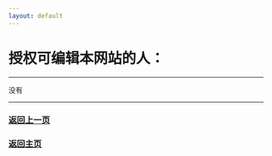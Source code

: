 ```yaml
---
layout: default
---
```


# 授权可编辑本网站的人：
--------------

没有

-----------

### <a href="javascript :;" onClick="javascript :history.back(-1);">返回上一页</a>
### [返回主页](https://sctop.github.io/Micro-Soft/)
